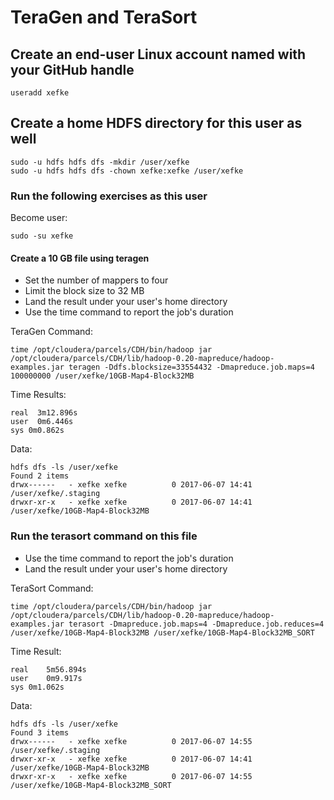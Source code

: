 # TeraGen and TeraSort
## Create an end-user Linux account named with your GitHub handle
```
useradd xefke
```

## Create a home HDFS directory for this user as well
```
sudo -u hdfs hdfs dfs -mkdir /user/xefke
sudo -u hdfs hdfs dfs -chown xefke:xefke /user/xefke
```

### Run the following exercises as this user
Become user:
```
sudo -su xefke
```

#### Create a 10 GB file using teragen
* Set the number of mappers to four
* Limit the block size to 32 MB
* Land the result under your user's home directory
* Use the time command to report the job's duration

TeraGen Command:
```
time /opt/cloudera/parcels/CDH/bin/hadoop jar /opt/cloudera/parcels/CDH/lib/hadoop-0.20-mapreduce/hadoop-examples.jar teragen -Ddfs.blocksize=33554432 -Dmapreduce.job.maps=4 100000000 /user/xefke/10GB-Map4-Block32MB
```
Time Results:
```
real  3m12.896s
user  0m6.446s
sys 0m0.862s
```
Data:
```
hdfs dfs -ls /user/xefke
Found 2 items
drwx------   - xefke xefke          0 2017-06-07 14:41 /user/xefke/.staging
drwxr-xr-x   - xefke xefke          0 2017-06-07 14:41 /user/xefke/10GB-Map4-Block32MB
```

### Run the terasort command on this file
* Use the time command to report the job's duration
* Land the result under your user's home directory

TeraSort Command:
```
time /opt/cloudera/parcels/CDH/bin/hadoop jar /opt/cloudera/parcels/CDH/lib/hadoop-0.20-mapreduce/hadoop-examples.jar terasort -Dmapreduce.job.maps=4 -Dmapreduce.job.reduces=4 /user/xefke/10GB-Map4-Block32MB /user/xefke/10GB-Map4-Block32MB_SORT
```
Time Result:
```
real	5m56.894s
user	0m9.917s
sys	0m1.062s
```
Data:
```
hdfs dfs -ls /user/xefke
Found 3 items
drwx------   - xefke xefke          0 2017-06-07 14:55 /user/xefke/.staging
drwxr-xr-x   - xefke xefke          0 2017-06-07 14:41 /user/xefke/10GB-Map4-Block32MB
drwxr-xr-x   - xefke xefke          0 2017-06-07 14:55 /user/xefke/10GB-Map4-Block32MB_SORT
```